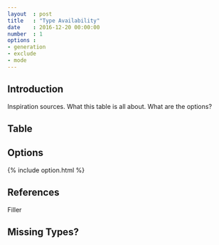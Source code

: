 ```yaml
---
layout 	: post
title 	: "Type Availability"
date	: 2016-12-20 00:00:00
number	: 1
options	: 
- generation 
- exclude 
- mode
---
```

<h2 class="ui dividing header">
    Introduction
</h2>
Inspiration sources. What this table is all about. What are the options?

<h2 class="ui dividing header">
    Table
</h2>
<div id="uniqueTableDiv"></div>

<h2 class="ui dividing header">
    Options
</h2>

{% include option.html %}

<h2 class="ui dividing header">
    References
</h2>
Filler

<h2 class="ui dividing header">
    Missing Types?
</h2>